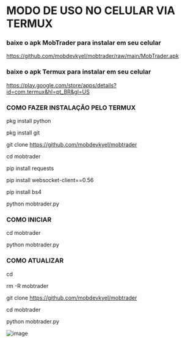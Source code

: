   # MODO DE USO NO CELULAR VIA TERMUX
### baixe o apk MobTrader para instalar em seu celular ###

https://github.com/mobdevkyel/mobtrader/raw/main/MobTrader.apk

### baixe o apk Termux para instalar em seu celular ###

https://play.google.com/store/apps/details?id=com.termux&hl=pt_BR&gl=US

### COMO FAZER INSTALAÇÃO PELO TERMUX ###

pkg install python

pkg install git

git clone https://github.com/mobdevkyel/mobtrader

cd mobtrader

pip install requests

pip install websocket-client==0.56

pip install bs4

python mobtrader.py

### COMO INICIAR ###

cd mobtrader

python mobtrader.py

### COMO ATUALIZAR ###
cd

rm -R mobtrader

git clone https://github.com/mobdevkyel/mobtrader

cd mobtrader

python mobtrader.py

![image](https://user-images.githubusercontent.com/79609322/113521180-271bb300-956e-11eb-9dc8-171970933fc0.png)
